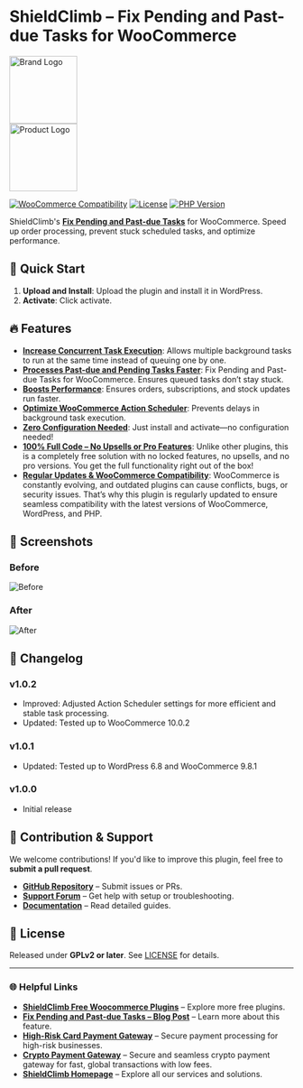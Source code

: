 # ShieldClimb – Fix Pending and Past-due Tasks for WooCommerce

<p align="left">
  <img src="https://shieldclimb.com/wp-content/uploads/2025/03/ShieldClimb-logo-with-name-500x200-1.png" alt="Brand Logo" width="120"><br>
  <img src="https://shieldclimb.com/wp-content/uploads/2025/03/Fix-Pending-and-Past-Due-Tasks-for-WooCommerce.png" alt="Product Logo" width="120">
</p>

[![WooCommerce Compatibility](https://img.shields.io/badge/WooCommerce-5.8+-blue)](https://woocommerce.com/)
[![License](https://img.shields.io/badge/License-GPLv2%2B-blue)](https://www.gnu.org/licenses/old-licenses/gpl-2.0.html)
[![PHP Version](https://img.shields.io/badge/PHP-7.2+-blue)](https://www.php.net/)

ShieldClimb's **[Fix Pending and Past-due Tasks](https://shieldclimb.com/free-woocommerce-plugins/fix-pending-and-past-due-tasks/)** for WooCommerce. Speed up order processing, prevent stuck scheduled tasks, and optimize performance.

## 🚀 Quick Start

1. **Upload and Install**: Upload the plugin and install it in WordPress.
2. **Activate**: Click activate.

## 🔥 Features

- **[Increase Concurrent Task Execution](https://shieldclimb.com/free-woocommerce-plugins/fix-pending-and-past-due-tasks/)**: Allows multiple background tasks to run at the same time instead of queuing one by one.
- **[Processes Past-due and Pending Tasks Faster](https://shieldclimb.com/free-woocommerce-plugins/fix-pending-and-past-due-tasks/)**: Fix Pending and Past-due Tasks for WooCommerce. Ensures queued tasks don’t stay stuck.
- **[Boosts Performance](https://shieldclimb.com/free-woocommerce-plugins/fix-pending-and-past-due-tasks/)**: Ensures orders, subscriptions, and stock updates run faster.
- **[Optimize WooCommerce Action Scheduler](https://shieldclimb.com/free-woocommerce-plugins/fix-pending-and-past-due-tasks/)**: Prevents delays in background task execution.
- **[Zero Configuration Needed](https://shieldclimb.com/free-woocommerce-plugins/fix-pending-and-past-due-tasks/)**: Just install and activate—no configuration needed!
- **[100% Full Code – No Upsells or Pro Features](https://shieldclimb.com/free-woocommerce-plugins/fix-pending-and-past-due-tasks/)**: Unlike other plugins, this is a completely free solution with no locked features, no upsells, and no pro versions. You get the full functionality right out of the box!
- **[Regular Updates & WooCommerce Compatibility](https://shieldclimb.com/free-woocommerce-plugins/fix-pending-and-past-due-tasks/)**: WooCommerce is constantly evolving, and outdated plugins can cause conflicts, bugs, or security issues. That’s why this plugin is regularly updated to ensure seamless compatibility with the latest versions of WooCommerce, WordPress, and PHP.

## 📸 Screenshots

### Before
![Before](https://shieldclimb.com/wp-content/uploads/2025/03/screenshot-1-1.png)

### After
![After](https://shieldclimb.com/wp-content/uploads/2025/03/screenshot-2-1.png)

## 📜 Changelog

### v1.0.2

- Improved: Adjusted Action Scheduler settings for more efficient and stable task processing.
- Updated: Tested up to WooCommerce 10.0.2 

### v1.0.1
- Updated: Tested up to WordPress 6.8 and WooCommerce 9.8.1

### v1.0.0
- Initial release

## 🤝 Contribution & Support

We welcome contributions! If you'd like to improve this plugin, feel free to **submit a pull request**.

- **[GitHub Repository](https://github.com/shieldclimb/fix-pending-and-past-due-tasks/)** – Submit issues or PRs.
- **[Support Forum](https://shieldclimb.com/contact-us/)** – Get help with setup or troubleshooting.
- **[Documentation](https://shieldclimb.com/free-woocommerce-plugins/fix-pending-and-past-due-tasks/)** – Read detailed guides.

## 📜 License

Released under **GPLv2 or later**. See [LICENSE](https://www.gnu.org/licenses/old-licenses/gpl-2.0.html) for details.

---
### 🌐 Helpful Links
- **[ShieldClimb Free Woocommerce Plugins](https://shieldclimb.com/free-woocommerce-plugins/)** – Explore more free plugins.
- **[Fix Pending and Past-due Tasks – Blog Post](https://shieldclimb.com/blog/fix-pending-and-past-due-tasks/)** – Learn more about this feature.
- **[High-Risk Card Payment Gateway](https://shieldclimb.com/high-risk-payment-gateway/)** – Secure payment processing for high-risk businesses.
- **[Crypto Payment Gateway](https://shieldclimb.com/crypto-payment-gateway/)** – Secure and seamless crypto payment gateway for fast, global transactions with low fees. 
- **[ShieldClimb Homepage](https://shieldclimb.com/)** – Explore all our services and solutions.